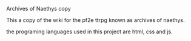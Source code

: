 Archives of Naethys copy

This a copy of the wiki for the pf2e ttrpg known as archives of naethys. 

the programing languages used in this project are html, css and js.

